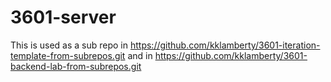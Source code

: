 # 3601-server

This is used as a sub repo in https://github.com/kklamberty/3601-iteration-template-from-subrepos.git and in https://github.com/kklamberty/3601-backend-lab-from-subrepos.git
